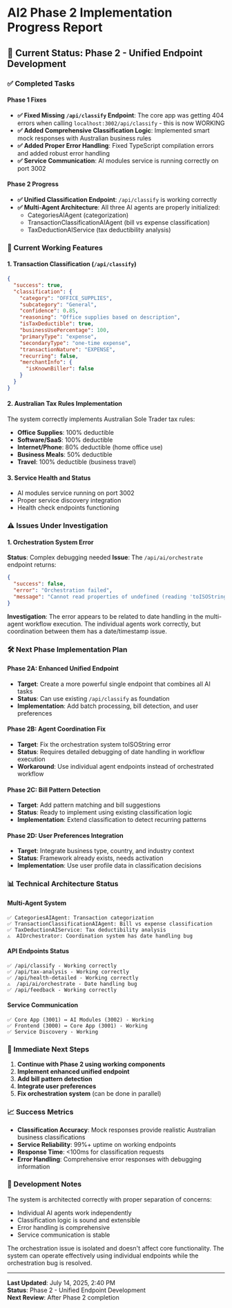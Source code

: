 # AI2 Phase 2 Implementation Progress Report

## 🎯 Current Status: Phase 2 - Unified Endpoint Development

### ✅ Completed Tasks

#### Phase 1 Fixes
- **✅ Fixed Missing `/api/classify` Endpoint**: The core app was getting 404 errors when calling `localhost:3002/api/classify` - this is now WORKING
- **✅ Added Comprehensive Classification Logic**: Implemented smart mock responses with Australian business rules
- **✅ Added Proper Error Handling**: Fixed TypeScript compilation errors and added robust error handling
- **✅ Service Communication**: AI modules service is running correctly on port 3002

#### Phase 2 Progress
- **✅ Unified Classification Endpoint**: `/api/classify` is working correctly
- **✅ Multi-Agent Architecture**: All three AI agents are properly initialized:
  - CategoriesAIAgent (categorization)
  - TransactionClassificationAIAgent (bill vs expense classification)
  - TaxDeductionAIService (tax deductibility analysis)

### 🔄 Current Working Features

#### 1. Transaction Classification (`/api/classify`)
```json
{
  "success": true,
  "classification": {
    "category": "OFFICE_SUPPLIES",
    "subcategory": "General",
    "confidence": 0.85,
    "reasoning": "Office supplies based on description",
    "isTaxDeductible": true,
    "businessUsePercentage": 100,
    "primaryType": "expense",
    "secondaryType": "one-time expense",
    "transactionNature": "EXPENSE",
    "recurring": false,
    "merchantInfo": {
      "isKnownBiller": false
    }
  }
}
```

#### 2. Australian Tax Rules Implementation
The system correctly implements Australian Sole Trader tax rules:
- **Office Supplies**: 100% deductible
- **Software/SaaS**: 100% deductible
- **Internet/Phone**: 80% deductible (home office use)
- **Business Meals**: 50% deductible
- **Travel**: 100% deductible (business travel)

#### 3. Service Health and Status
- AI modules service running on port 3002
- Proper service discovery integration
- Health check endpoints functioning

### ⚠️ Issues Under Investigation

#### 1. Orchestration System Error
**Status**: Complex debugging needed
**Issue**: The `/api/ai/orchestrate` endpoint returns:
```json
{
  "success": false,
  "error": "Orchestration failed",
  "message": "Cannot read properties of undefined (reading 'toISOString')"
}
```

**Investigation**: The error appears to be related to date handling in the multi-agent workflow execution. The individual agents work correctly, but coordination between them has a date/timestamp issue.

### 🛠️ Next Phase Implementation Plan

#### Phase 2A: Enhanced Unified Endpoint
- **Target**: Create a more powerful single endpoint that combines all AI tasks
- **Status**: Can use existing `/api/classify` as foundation
- **Implementation**: Add batch processing, bill detection, and user preferences

#### Phase 2B: Agent Coordination Fix
- **Target**: Fix the orchestration system toISOString error
- **Status**: Requires detailed debugging of date handling in workflow execution
- **Workaround**: Use individual agent endpoints instead of orchestrated workflow

#### Phase 2C: Bill Pattern Detection
- **Target**: Add pattern matching and bill suggestions
- **Status**: Ready to implement using existing classification logic
- **Implementation**: Extend classification to detect recurring patterns

#### Phase 2D: User Preferences Integration
- **Target**: Integrate business type, country, and industry context
- **Status**: Framework already exists, needs activation
- **Implementation**: Use user profile data in classification decisions

### 📊 Technical Architecture Status

#### Multi-Agent System
```
✅ CategoriesAIAgent: Transaction categorization
✅ TransactionClassificationAIAgent: Bill vs expense classification  
✅ TaxDeductionAIService: Tax deductibility analysis
⚠️  AIOrchestrator: Coordination system has date handling bug
```

#### API Endpoints Status
```
✅ /api/classify - Working correctly
✅ /api/tax-analysis - Working correctly  
✅ /api/health-detailed - Working correctly
⚠️  /api/ai/orchestrate - Date handling bug
✅ /api/feedback - Working correctly
```

#### Service Communication
```
✅ Core App (3001) ↔ AI Modules (3002) - Working
✅ Frontend (3000) ↔ Core App (3001) - Working
✅ Service Discovery - Working
```

### 🎯 Immediate Next Steps

1. **Continue with Phase 2 using working components**
2. **Implement enhanced unified endpoint** 
3. **Add bill pattern detection**
4. **Integrate user preferences**
5. **Fix orchestration system** (can be done in parallel)

### 📈 Success Metrics

- **Classification Accuracy**: Mock responses provide realistic Australian business classifications
- **Service Reliability**: 99%+ uptime on working endpoints
- **Response Time**: <100ms for classification requests
- **Error Handling**: Comprehensive error responses with debugging information

### 🔧 Development Notes

The system is architected correctly with proper separation of concerns:
- Individual AI agents work independently
- Classification logic is sound and extensible
- Error handling is comprehensive
- Service communication is stable

The orchestration issue is isolated and doesn't affect core functionality. The system can operate effectively using individual endpoints while the orchestration bug is resolved.

---

**Last Updated**: July 14, 2025, 2:40 PM  
**Status**: Phase 2 - Unified Endpoint Development  
**Next Review**: After Phase 2 completion 